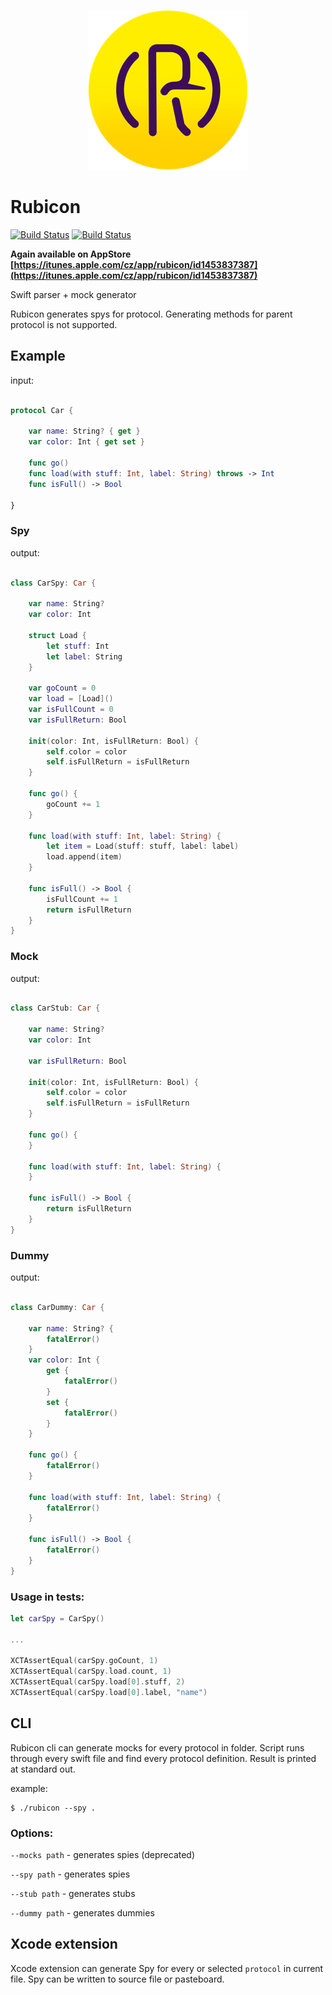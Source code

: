 <p align="center">
  <a href="https://github.com/raptorxcz/Rubicon">
      <img src="RubiconApp/Assets.xcassets/AppIcon.appiconset/Mac_256pt.png" alt="Rubicon" srcset="RubiconApp/Assets.xcassets/AppIcon.appiconset/Mac_256pt@2x.png 2x" />
    </a>
</p>

# Rubicon
[![Build Status](https://travis-ci.org/raptorxcz/Rubicon.svg?branch=master)](https://travis-ci.org/raptorxcz/Rubicon)
[![Build Status](https://codecov.io/gh/raptorxcz/Rubicon/branch/master/graph/badge.svg)](https://codecov.io/gh/raptorxcz/Rubicon)

**Again available on AppStore [https://itunes.apple.com/cz/app/rubicon/id1453837387](https://itunes.apple.com/cz/app/rubicon/id1453837387)**

Swift parser + mock generator

Rubicon generates spys for protocol. Generating methods for parent protocol is not supported.

## Example

input:

```swift

protocol Car {

    var name: String? { get }
    var color: Int { get set }

    func go()
    func load(with stuff: Int, label: String) throws -> Int
    func isFull() -> Bool

}

```

### Spy

output:

```swift

class CarSpy: Car {

    var name: String?
    var color: Int

    struct Load {
        let stuff: Int
        let label: String
    }

    var goCount = 0
    var load = [Load]()
    var isFullCount = 0
    var isFullReturn: Bool

    init(color: Int, isFullReturn: Bool) {
        self.color = color
        self.isFullReturn = isFullReturn
    }

    func go() {
        goCount += 1
    }

    func load(with stuff: Int, label: String) {
        let item = Load(stuff: stuff, label: label)
        load.append(item)
    }

    func isFull() -> Bool {
        isFullCount += 1
        return isFullReturn
    }
}

```

### Mock

output:

```swift

class CarStub: Car {

    var name: String?
    var color: Int

    var isFullReturn: Bool

    init(color: Int, isFullReturn: Bool) {
        self.color = color
        self.isFullReturn = isFullReturn
    }

    func go() {
    }

    func load(with stuff: Int, label: String) {
    }

    func isFull() -> Bool {
        return isFullReturn
    }
}

```

### Dummy

output:

```swift

class CarDummy: Car {

    var name: String? {
        fatalError()
    }
    var color: Int {
        get {
            fatalError()
        }
        set {
            fatalError()
        }
    }

    func go() {
        fatalError()
    }

    func load(with stuff: Int, label: String) {
        fatalError()
    }

    func isFull() -> Bool {
        fatalError()
    }
}

```

### Usage in tests:

```swift
let carSpy = CarSpy()

...

XCTAssertEqual(carSpy.goCount, 1)
XCTAssertEqual(carSpy.load.count, 1)
XCTAssertEqual(carSpy.load[0].stuff, 2)
XCTAssertEqual(carSpy.load[0].label, "name")
```

## CLI

Rubicon cli can generate mocks for every protocol in folder. Script runs through every swift file and find every protocol definition. Result is printed at standard out.

example:

```
$ ./rubicon --spy .
```

### Options:

`--mocks path` - generates spies (deprecated)

`--spy path` - generates spies

`--stub path` - generates stubs

`--dummy path` - generates dummies

## Xcode extension

Xcode extension can generate Spy for every or selected `protocol`  in current file. Spy can be written to source file or pasteboard.

